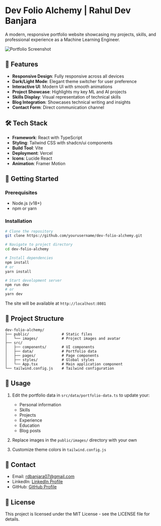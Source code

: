 # Dev Folio Alchemy | Rahul Dev Banjara

A modern, responsive portfolio website showcasing my projects, skills, and professional experience as a Machine Learning Engineer.

![Portfolio Screenshot](/public/images/me.jpg)

## 🌟 Features

- **Responsive Design**: Fully responsive across all devices
- **Dark/Light Mode**: Elegant theme switcher for user preference
- **Interactive UI**: Modern UI with smooth animations
- **Project Showcase**: Highlights my key ML and AI projects
- **Skills Display**: Visual representation of technical skills
- **Blog Integration**: Showcases technical writing and insights
- **Contact Form**: Direct communication channel

## 🛠️ Tech Stack

- **Framework**: React with TypeScript
- **Styling**: Tailwind CSS with shadcn/ui components
- **Build Tool**: Vite
- **Deployment**: Vercel
- **Icons**: Lucide React
- **Animation**: Framer Motion

## 🚀 Getting Started

### Prerequisites

- Node.js (v18+)
- npm or yarn

### Installation

```bash
# Clone the repository
git clone https://github.com/yourusername/dev-folio-alchemy.git

# Navigate to project directory
cd dev-folio-alchemy

# Install dependencies
npm install
# or
yarn install

# Start development server
npm run dev
# or
yarn dev
```

The site will be available at `http://localhost:8081`

## 📝 Project Structure

```
dev-folio-alchemy/
├── public/               # Static files
│   └── images/           # Project images and avatar
├── src/
│   ├── components/       # UI components
│   ├── data/             # Portfolio data
│   ├── pages/            # Page components
│   ├── styles/           # Global styles
│   └── App.tsx           # Main application component
└── tailwind.config.js    # Tailwind configuration
```

## 📄 Usage

1. Edit the portfolio data in `src/data/portfolio-data.ts` to update your:
   - Personal information
   - Skills
   - Projects
   - Experience
   - Education
   - Blog posts

2. Replace images in the `public/images/` directory with your own

3. Customize theme colors in `tailwind.config.js`

## 📱 Contact

- Email: rdbanjara07@gmail.com
- LinkedIn: [LinkedIn Profile](https://linkedin.com)
- GitHub: [GitHub Profile](https://github.com)

## 📜 License

This project is licensed under the MIT License - see the LICENSE file for details.
